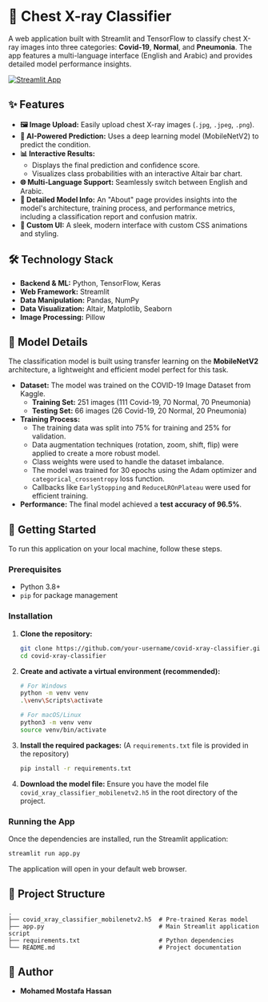 # 🩻 Chest X-ray Classifier

A web application built with Streamlit and TensorFlow to classify chest X-ray images into three categories: **Covid-19**, **Normal**, and **Pneumonia**. The app features a multi-language interface (English and Arabic) and provides detailed model performance insights.

[![Streamlit App](https://static.streamlit.io/badges/streamlit_badge_black_white.svg)](https://your-streamlit-app-url.com)

## ✨ Features

*   **🖼️ Image Upload:** Easily upload chest X-ray images (`.jpg`, `.jpeg`, `.png`).
*   **🤖 AI-Powered Prediction:** Uses a deep learning model (MobileNetV2) to predict the condition.
*   **📊 Interactive Results:**
    *   Displays the final prediction and confidence score.
    *   Visualizes class probabilities with an interactive Altair bar chart.
*   **🌐 Multi-Language Support:** Seamlessly switch between English and Arabic.
*   **📘 Detailed Model Info:** An "About" page provides insights into the model's architecture, training process, and performance metrics, including a classification report and confusion matrix.
*   **🎨 Custom UI:** A sleek, modern interface with custom CSS animations and styling.

## 🛠️ Technology Stack

*   **Backend & ML:** Python, TensorFlow, Keras
*   **Web Framework:** Streamlit
*   **Data Manipulation:** Pandas, NumPy
*   **Data Visualization:** Altair, Matplotlib, Seaborn
*   **Image Processing:** Pillow

## 🧠 Model Details

The classification model is built using transfer learning on the **MobileNetV2** architecture, a lightweight and efficient model perfect for this task.

*   **Dataset:** The model was trained on the COVID-19 Image Dataset from Kaggle.
    *   **Training Set:** 251 images (111 Covid-19, 70 Normal, 70 Pneumonia)
    *   **Testing Set:** 66 images (26 Covid-19, 20 Normal, 20 Pneumonia)
*   **Training Process:**
    *   The training data was split into 75% for training and 25% for validation.
    *   Data augmentation techniques (rotation, zoom, shift, flip) were applied to create a more robust model.
    *   Class weights were used to handle the dataset imbalance.
    *   The model was trained for 30 epochs using the Adam optimizer and `categorical_crossentropy` loss function.
    *   Callbacks like `EarlyStopping` and `ReduceLROnPlateau` were used for efficient training.
*   **Performance:** The final model achieved a **test accuracy of 96.5%**.

## 🚀 Getting Started

To run this application on your local machine, follow these steps.

### Prerequisites

*   Python 3.8+
*   `pip` for package management

### Installation

1.  **Clone the repository:**
    ```bash
    git clone https://github.com/your-username/covid-xray-classifier.git
    cd covid-xray-classifier
    ```

2.  **Create and activate a virtual environment (recommended):**
    ```bash
    # For Windows
    python -m venv venv
    .\venv\Scripts\activate

    # For macOS/Linux
    python3 -m venv venv
    source venv/bin/activate
    ```

3.  **Install the required packages:**
    (A `requirements.txt` file is provided in the repository)
    ```bash
    pip install -r requirements.txt
    ```

4.  **Download the model file:**
    Ensure you have the model file `covid_xray_classifier_mobilenetv2.h5` in the root directory of the project.

### Running the App

Once the dependencies are installed, run the Streamlit application:

```bash
streamlit run app.py
```

The application will open in your default web browser.

## 📁 Project Structure

```
.
├── covid_xray_classifier_mobilenetv2.h5  # Pre-trained Keras model
├── app.py                                # Main Streamlit application script
├── requirements.txt                      # Python dependencies
└── README.md                             # Project documentation
```

## 👤 Author

*   **Mohamed Mostafa Hassan**